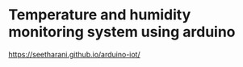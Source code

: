 # Temperature and humidity monitoring system using arduino
https://seetharani.github.io/arduino-iot/
